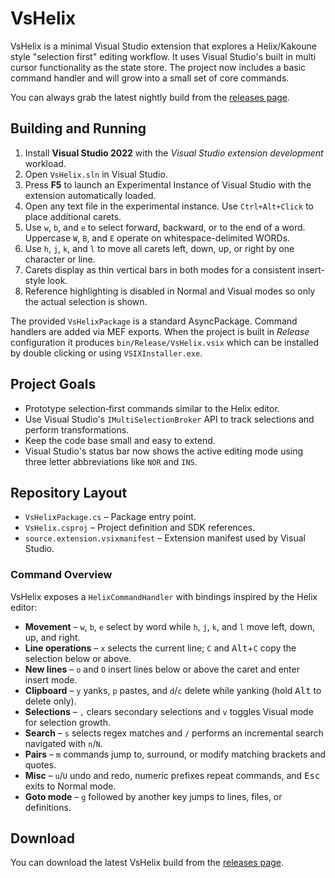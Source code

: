 # VsHelix

VsHelix is a minimal Visual Studio extension that explores a Helix/Kakoune style
"selection first" editing workflow.  It uses Visual Studio's built in multi
cursor functionality as the state store.  The project now includes a basic
command handler and will grow into a small set of core commands.

You can always grab the latest nightly build from the
[releases page](https://github.com/F286/VsHelix/releases/latest/download/VsHelix.vsix).

## Building and Running

1. Install **Visual Studio 2022** with the *Visual Studio extension development*
   workload.
2. Open `VsHelix.sln` in Visual Studio.
3. Press **F5** to launch an Experimental Instance of Visual Studio with the
   extension automatically loaded.
4. Open any text file in the experimental instance.  Use
   `Ctrl+Alt+Click` to place additional carets.
5. Use `w`, `b`, and `e` to select forward, backward, or to the end of a word.
   Uppercase `W`, `B`, and `E` operate on whitespace-delimited WORDs.
6. Use `h`, `j`, `k`, and `l` to move all carets left, down, up, or right by one character or line.
7. Carets display as thin vertical bars in both modes for a consistent insert-style look.
8. Reference highlighting is disabled in Normal and Visual modes so only the actual selection is shown.

The provided `VsHelixPackage` is a standard AsyncPackage.  Command handlers are
added via MEF exports.  When the project is built in *Release* configuration it
produces `bin/Release/VsHelix.vsix` which can be installed by double clicking
or using `VSIXInstaller.exe`.

## Project Goals

- Prototype selection‑first commands similar to the Helix editor.
- Use Visual Studio's `IMultiSelectionBroker` API to track selections and
  perform transformations.
- Keep the code base small and easy to extend.
- Visual Studio's status bar now shows the active editing mode using three
  letter abbreviations like `NOR` and `INS`.

## Repository Layout

- `VsHelixPackage.cs` – Package entry point.
- `VsHelix.csproj` – Project definition and SDK references.
- `source.extension.vsixmanifest` – Extension manifest used by Visual Studio.

### Command Overview

VsHelix exposes a `HelixCommandHandler` with bindings inspired by the Helix editor:

 - **Movement** – `w`, `b`, `e` select by word while `h`, `j`, `k`, and `l` move left, down, up, and right.
- **Line operations** – `x` selects the current line; `C` and <kbd>Alt</kbd>+`C` copy the selection below or above.
- **New lines** – `o` and `O` insert lines below or above the caret and enter insert mode.
- **Clipboard** – `y` yanks, `p` pastes, and `d`/`c` delete while yanking (hold <kbd>Alt</kbd> to delete only).
- **Selections** – `,` clears secondary selections and `v` toggles Visual mode for selection growth.
- **Search** – `s` selects regex matches and `/` performs an incremental search navigated with `n`/`N`.
- **Pairs** – `m` commands jump to, surround, or modify matching brackets and quotes.
- **Misc** – `u`/`U` undo and redo, numeric prefixes repeat commands, and <kbd>Esc</kbd> exits to Normal mode.
- **Goto mode** – `g` followed by another key jumps to lines, files, or definitions.
## Download

You can download the latest VsHelix build from the [releases page](https://github.com/F286/VsHelix/releases/latest/download/VsHelix.vsix).
